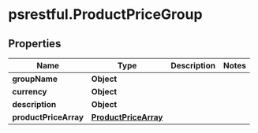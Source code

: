 # psrestful.ProductPriceGroup

## Properties
Name | Type | Description | Notes
------------ | ------------- | ------------- | -------------
**groupName** | **Object** |  | 
**currency** | **Object** |  | 
**description** | **Object** |  | 
**productPriceArray** | [**ProductPriceArray**](ProductPriceArray.md) |  | 
